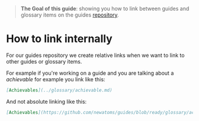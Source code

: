> **The Goal of this guide**: showing you how to link between guides and glossary items on the guides [repository](../glossary/repository.md).

# How to link internally

For our guides repository we create relative links when we want to link to other guides or glossary items.

For example if you're working on a guide and you are talking about a *achievable* for example you link like this:

```markdown
[Achievables](../glossary/achievable.md)
```

And not absolute linking like this:

```markdown
[Achievables](https://github.com/newatoms/guides/blob/ready/glossary/achievable.md)
```
